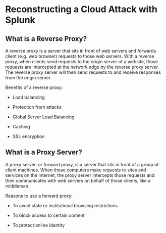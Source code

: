 # Reconstructing a Cloud Attack with Splunk

## What is a Reverse Proxy?

A reverse proxy is a server that sits in front of web servers and forwards client (e.g. web browser) requests to those web servers. With a reverse proxy, when clients send requests to the origin server of a website, those requests are intercepted at the network edge by the reverse proxy server. The reverse proxy server will then send requests to and receive responses from the origin server.

Benefits of a reverse proxy:

- Load balancing

- Protection from attacks

- Global Server Load Balancing

- Caching

- SSL encryption

## What is a Proxy Server?

A proxy server. or forward proxy, is a server that sits in front of a group of client machines. When those computers make requests to sites and services on the Internet, the proxy server intercepts those requests and then communicates with web servers on behalf of those clients, like a middleman.

Reasons to use a forward proxy:

- To avoid state or institutional browsing restrictions

- To block access to certain content 

- To protect online identity
